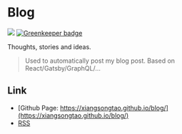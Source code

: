 # Blog

[![](https://img.shields.io/travis/xiangsongtao/blog.svg)](https://travis-ci.org/xiangsongtao/blog)
[![Greenkeeper badge](https://badges.greenkeeper.io/xiangsongtao/blog.svg)](https://greenkeeper.io/)

Thoughts, stories and ideas.

> Used to automatically post my blog post. Based on React/Gatsby/GraphQL/...

## Link

- [Github Page: https://xiangsongtao.github.io/blog/](https://xiangsongtao.github.io/blog/)
- [RSS](https://xiangsongtao.github.io/blog/rss.xml)
